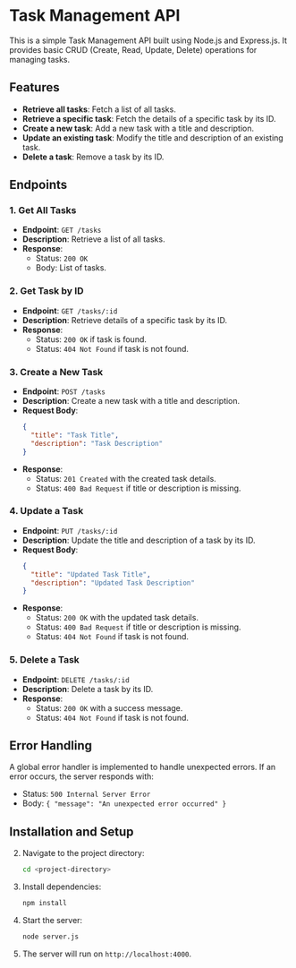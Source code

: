 # Task Management API

This is a simple Task Management API built using Node.js and Express.js. It provides basic CRUD (Create, Read, Update, Delete) operations for managing tasks.

## Features

- **Retrieve all tasks**: Fetch a list of all tasks.
- **Retrieve a specific task**: Fetch the details of a specific task by its ID.
- **Create a new task**: Add a new task with a title and description.
- **Update an existing task**: Modify the title and description of an existing task.
- **Delete a task**: Remove a task by its ID.

## Endpoints

### 1. Get All Tasks

- **Endpoint**: `GET /tasks`
- **Description**: Retrieve a list of all tasks.
- **Response**:
  - Status: `200 OK`
  - Body: List of tasks.

### 2. Get Task by ID

- **Endpoint**: `GET /tasks/:id`
- **Description**: Retrieve details of a specific task by its ID.
- **Response**:
  - Status: `200 OK` if task is found.
  - Status: `404 Not Found` if task is not found.

### 3. Create a New Task

- **Endpoint**: `POST /tasks`
- **Description**: Create a new task with a title and description.
- **Request Body**:
  ```json
  {
    "title": "Task Title",
    "description": "Task Description"
  }
  ```
- **Response**:
  - Status: `201 Created` with the created task details.
  - Status: `400 Bad Request` if title or description is missing.

### 4. Update a Task

- **Endpoint**: `PUT /tasks/:id`
- **Description**: Update the title and description of a task by its ID.
- **Request Body**:
  ```json
  {
    "title": "Updated Task Title",
    "description": "Updated Task Description"
  }
  ```
- **Response**:
  - Status: `200 OK` with the updated task details.
  - Status: `400 Bad Request` if title or description is missing.
  - Status: `404 Not Found` if task is not found.

### 5. Delete a Task

- **Endpoint**: `DELETE /tasks/:id`
- **Description**: Delete a task by its ID.
- **Response**:
  - Status: `200 OK` with a success message.
  - Status: `404 Not Found` if task is not found.

## Error Handling

A global error handler is implemented to handle unexpected errors. If an error occurs, the server responds with:

- Status: `500 Internal Server Error`
- Body: `{ "message": "An unexpected error occurred" }`

## Installation and Setup

2. Navigate to the project directory:
   ```bash
   cd <project-directory>
   ```
3. Install dependencies:
   ```bash
   npm install
   ```
4. Start the server:
   ```bash
   node server.js
   ```
5. The server will run on `http://localhost:4000`.

